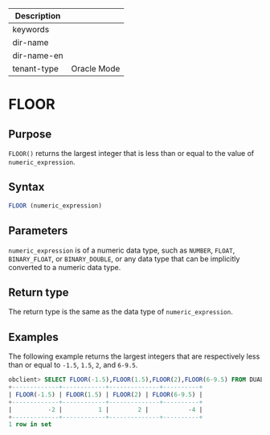 | Description   |                 |
|---------------|-----------------|
| keywords      |                 |
| dir-name      |                 |
| dir-name-en   |                 |
| tenant-type   | Oracle Mode     |

# FLOOR

## Purpose

`FLOOR()` returns the largest integer that is less than or equal to the value of `numeric_expression`.

## Syntax

```sql
FLOOR (numeric_expression)
```

## Parameters

`numeric_expression` is of a numeric data type, such as `NUMBER`, `FLOAT`, `BINARY_FLOAT`, or `BINARY_DOUBLE`, or any data type that can be implicitly converted to a numeric data type.

## Return type

The return type is the same as the data type of `numeric_expression`.

## Examples

The following example returns the largest integers that are respectively less than or equal to `-1.5`, `1.5`, `2`, and `6-9.5`.

```sql
obclient> SELECT FLOOR(-1.5),FLOOR(1.5),FLOOR(2),FLOOR(6-9.5) FROM DUAL;
+-------------+------------+--------------+----------+
| FLOOR(-1.5) | FLOOR(1.5) | FLOOR(2) | FLOOR(6-9.5) |
+-------------+------------+--------------+----------+
|          -2 |          1 |        2 |           -4 |
+-------------+------------+--------------+----------+
1 row in set
```
